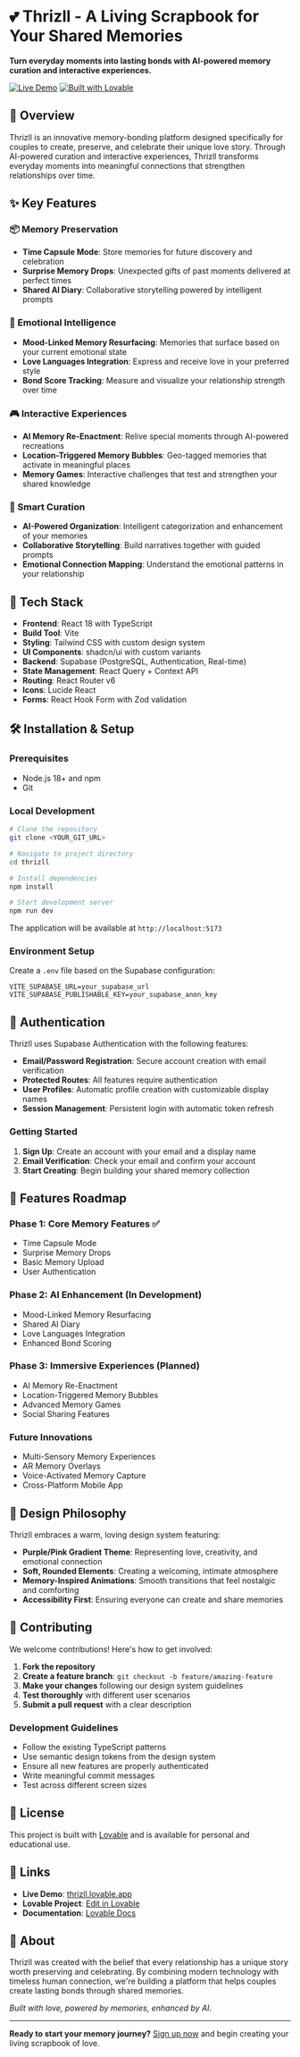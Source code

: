 # 💕 Thrizll - A Living Scrapbook for Your Shared Memories

**Turn everyday moments into lasting bonds with AI-powered memory curation and interactive experiences.**

[![Live Demo](https://img.shields.io/badge/Live%20Demo-thrizll.lovable.app-purple)](https://thrizll.lovable.app/)
[![Built with Lovable](https://img.shields.io/badge/Built%20with-Lovable-ff69b4)](https://lovable.dev)

## 🌟 Overview

Thrizll is an innovative memory-bonding platform designed specifically for couples to create, preserve, and celebrate their unique love story. Through AI-powered curation and interactive experiences, Thrizll transforms everyday moments into meaningful connections that strengthen relationships over time.

## ✨ Key Features

### 📦 Memory Preservation
- **Time Capsule Mode**: Store memories for future discovery and celebration
- **Surprise Memory Drops**: Unexpected gifts of past moments delivered at perfect times
- **Shared AI Diary**: Collaborative storytelling powered by intelligent prompts

### 🧠 Emotional Intelligence
- **Mood-Linked Memory Resurfacing**: Memories that surface based on your current emotional state
- **Love Languages Integration**: Express and receive love in your preferred style
- **Bond Score Tracking**: Measure and visualize your relationship strength over time

### 🎮 Interactive Experiences
- **AI Memory Re-Enactment**: Relive special moments through AI-powered recreations
- **Location-Triggered Memory Bubbles**: Geo-tagged memories that activate in meaningful places
- **Memory Games**: Interactive challenges that test and strengthen your shared knowledge

### 🎯 Smart Curation
- **AI-Powered Organization**: Intelligent categorization and enhancement of your memories
- **Collaborative Storytelling**: Build narratives together with guided prompts
- **Emotional Connection Mapping**: Understand the emotional patterns in your relationship

## 🚀 Tech Stack

- **Frontend**: React 18 with TypeScript
- **Build Tool**: Vite
- **Styling**: Tailwind CSS with custom design system
- **UI Components**: shadcn/ui with custom variants
- **Backend**: Supabase (PostgreSQL, Authentication, Real-time)
- **State Management**: React Query + Context API
- **Routing**: React Router v6
- **Icons**: Lucide React
- **Forms**: React Hook Form with Zod validation

## 🛠️ Installation & Setup

### Prerequisites
- Node.js 18+ and npm
- Git

### Local Development

```bash
# Clone the repository
git clone <YOUR_GIT_URL>

# Navigate to project directory
cd thrizll

# Install dependencies
npm install

# Start development server
npm run dev
```

The application will be available at `http://localhost:5173`

### Environment Setup

Create a `.env` file based on the Supabase configuration:

```env
VITE_SUPABASE_URL=your_supabase_url
VITE_SUPABASE_PUBLISHABLE_KEY=your_supabase_anon_key
```

## 🔐 Authentication

Thrizll uses Supabase Authentication with the following features:

- **Email/Password Registration**: Secure account creation with email verification
- **Protected Routes**: All features require authentication
- **User Profiles**: Automatic profile creation with customizable display names
- **Session Management**: Persistent login with automatic token refresh

### Getting Started

1. **Sign Up**: Create an account with your email and a display name
2. **Email Verification**: Check your email and confirm your account
3. **Start Creating**: Begin building your shared memory collection

## 📱 Features Roadmap

### Phase 1: Core Memory Features ✅
- Time Capsule Mode
- Surprise Memory Drops
- Basic Memory Upload
- User Authentication

### Phase 2: AI Enhancement (In Development)
- Mood-Linked Memory Resurfacing
- Shared AI Diary
- Love Languages Integration
- Enhanced Bond Scoring

### Phase 3: Immersive Experiences (Planned)
- AI Memory Re-Enactment
- Location-Triggered Memory Bubbles
- Advanced Memory Games
- Social Sharing Features

### Future Innovations
- Multi-Sensory Memory Experiences
- AR Memory Overlays
- Voice-Activated Memory Capture
- Cross-Platform Mobile App

## 🎨 Design Philosophy

Thrizll embraces a warm, loving design system featuring:

- **Purple/Pink Gradient Theme**: Representing love, creativity, and emotional connection
- **Soft, Rounded Elements**: Creating a welcoming, intimate atmosphere
- **Memory-Inspired Animations**: Smooth transitions that feel nostalgic and comforting
- **Accessibility First**: Ensuring everyone can create and share memories

## 🤝 Contributing

We welcome contributions! Here's how to get involved:

1. **Fork the repository**
2. **Create a feature branch**: `git checkout -b feature/amazing-feature`
3. **Make your changes** following our design system guidelines
4. **Test thoroughly** with different user scenarios
5. **Submit a pull request** with a clear description

### Development Guidelines

- Follow the existing TypeScript patterns
- Use semantic design tokens from the design system
- Ensure all new features are properly authenticated
- Write meaningful commit messages
- Test across different screen sizes

## 📄 License

This project is built with [Lovable](https://lovable.dev) and is available for personal and educational use.

## 🔗 Links

- **Live Demo**: [thrizll.lovable.app](https://thrizll.lovable.app/)
- **Lovable Project**: [Edit in Lovable](https://lovable.dev/projects/e5b56bf6-50f2-4e42-b826-944460b1d606)
- **Documentation**: [Lovable Docs](https://docs.lovable.dev/)

## 💖 About

Thrizll was created with the belief that every relationship has a unique story worth preserving and celebrating. By combining modern technology with timeless human connection, we're building a platform that helps couples create lasting bonds through shared memories.

*Built with love, powered by memories, enhanced by AI.*

---

**Ready to start your memory journey?** [Sign up now](https://thrizll.lovable.app/) and begin creating your living scrapbook of love.